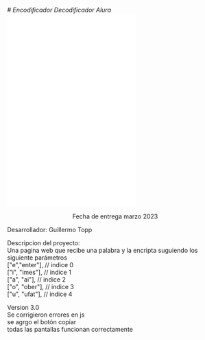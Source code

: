 <em > # Encodificador Decodificador Alura </em>
![El codigo fuente de mi pagina](index.html)
![una hoja de estilos en cascada](style.css)
![funciones de la pagina web](script.js)
<p align="center">Fecha de entrega marzo 2023</p>
<p> Desarrollador: Guillermo Topp </p>
<p> Descripcion del proyecto:<br> 
    Una pagina web que recibe una palabra y la encripta suguiendo los siguiente parámetros <br>
    ["e","enter"], // indice 0<br>
    ["i", "imes"], // indice 1<br>
    ["a", "ai"],   // indice 2<br>
    ["o", "ober"], // indice 3<br>
    ["u", "ufat"], // indice 4<br>
</p>
<p>Version 3.0 <br>
Se corrigieron errores en js<br>
se agrgo el botón copiar<br>
todas las pantallas funcionan correctamente<br>
</p>
